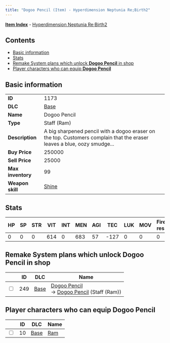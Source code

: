 ```yaml
---
title: "Dogoo Pencil (Item) - Hyperdimension Neptunia Re;Birth2"
---
```


[**Item Index**](/neptunia/rb2/item/index.html) - [Hyperdimension Neptunia Re;Birth2](/neptunia/rb2)

## Contents

- [Basic information](#basic-information)
- [Stats](#stats)
- [Remake System plans which unlock **Dogoo Pencil** in shop](#remake-system-plans-which-unlock-dogoo-pencil-in-shop)
- [Player characters who can equip **Dogoo Pencil**](#player-characters-who-can-equip-dogoo-pencil)

## Basic information

|   |   |
| -- | -- |
| **ID** | 1173 |
| **DLC** | [Base](/neptunia/rb2/dlc/0-base.html) |
| **Name** | Dogoo Pencil |
| **Type** | Staff (Ram) |
| **Description** | A big sharpened pencil with a dogoo eraser on the top. Customers complain that the eraser leaves a blue, oozy smudge... |
| **Buy Price** | 250000 |
| **Sell Price** | 25000 |
| **Max inventory** | 99 |
| **Weapon skill** | [Shine](/neptunia/rb2/skill/0-601-shine.html) |

## Stats

| HP | SP | STR | VIT | INT | MEN | AGI | TEC | LUK | MOV | Fire res. | Ice res. | Wind res. | Lightning res. |
| -- | -- | --- | --- | --- | --- | --- | --- | --- | --- | --------- | -------- | --------- | -------------- |
| 0 | 0 | 0 | 614 | 0 | 683 | 57 | -127 | 0 | 0 | 0 | 0 | 0 | 0 |

## Remake System plans which unlock **Dogoo Pencil** in shop

|    | ID | DLC | Name |
| -- | -- | --- | ---- |
| <input type="checkbox" id="rb2-remake-0-249" class="trackbox" /> | 249 | [Base](/neptunia/rb2/dlc/0-base.html) | [Dogoo Pencil](/neptunia/rb2/remake/0-249-dogoo-pencil.html)<br />→ [Dogoo Pencil](/neptunia/rb2/item/0-1173-dogoo-pencil.html) (Staff (Ram)) |

## Player characters who can equip **Dogoo Pencil**

|    | ID | DLC | Name |
| -- | -- | --- | ---- |
| <input type="checkbox" id="rb2-player-0-10" class="trackbox" /> | 10 | [Base](/neptunia/rb2/dlc/0-base.html) | [Ram](/neptunia/rb2/player/0-10-ram.html) |